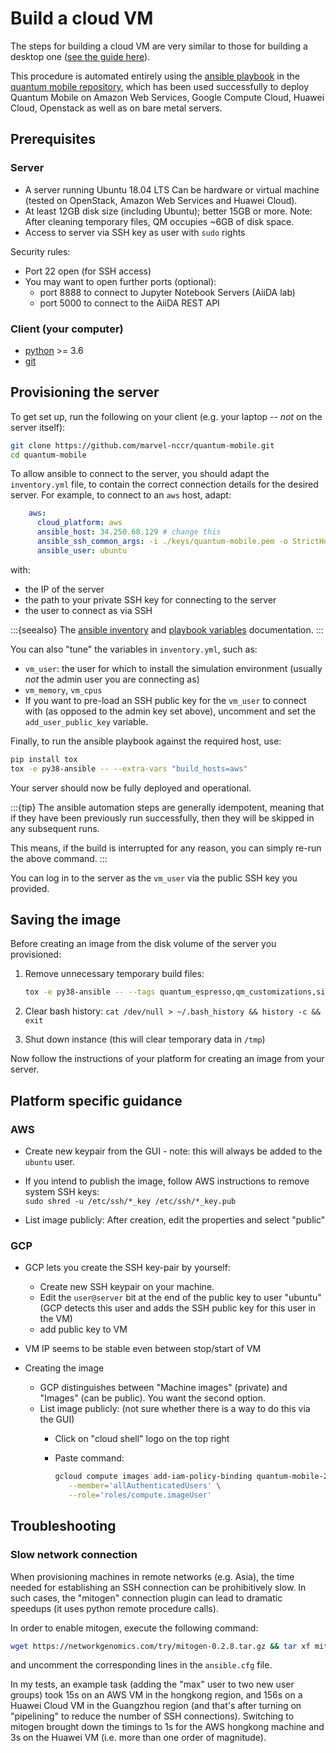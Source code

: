 # Build a cloud VM

The steps for building a cloud VM are very similar to those for building a desktop one ([see the guide here](./build-vagrant.md)).

This procedure is automated entirely using the [ansible playbook](https://docs.ansible.com/ansible/latest/user_guide/playbooks.html) in the [quantum mobile repository](https://github.com/marvel-nccr/quantum-mobile), which has been used successfully to deploy Quantum Mobile on Amazon Web Services, Google Compute Cloud, Huawei Cloud, Openstack as well as on bare metal servers.

## Prerequisites

### Server

- A server running Ubuntu 18.04 LTS
  Can be hardware or virtual machine (tested on OpenStack, Amazon Web Services and Huawei Cloud).
- At least 12GB disk size (including Ubuntu); better 15GB or more.
  Note: After cleaning temporary files, QM occupies ~6GB of disk space.
- Access to server via SSH key as user with `sudo` rights

Security rules:

- Port 22 open (for SSH access)
- You may want to open further ports (optional):
  - port 8888 to connect to Jupyter Notebook Servers (AiiDA lab)
  - port 5000 to connect to the AiiDA REST API

### Client (your computer)

- [python](https://www.python.org/) >= 3.6
- [git](https://git-scm.com)

## Provisioning the server

To get set up, run the following on your client (e.g. your laptop -- *not* on the server itself):

```bash
git clone https://github.com/marvel-nccr/quantum-mobile.git
cd quantum-mobile
```

To allow ansible to connect to the server, you should adapt the `inventory.yml` file, to contain the correct connection details for the desired server.
For example, to connect to an `aws` host, adapt:

```yaml
    aws:
      cloud_platform: aws
      ansible_host: 34.250.68.129 # change this
      ansible_ssh_common_args: -i ./keys/quantum-mobile.pem -o StrictHostKeyChecking=no
      ansible_user: ubuntu
```

with:

- the IP of the server
- the path to your private SSH key for connecting to the server
- the user to connect as via SSH

:::{seealso}
The [ansible inventory](https://docs.ansible.com/ansible/latest/user_guide/intro_inventory.html) and [playbook variables](https://docs.ansible.com/ansible/latest/user_guide/playbooks_variables.html) documentation.
:::

You can also "tune" the variables in `inventory.yml`, such as:

- `vm_user`: the user for which to install the simulation environment (usually *not* the admin user you are connecting as)
- `vm_memory`, `vm_cpus`
- If you want to pre-load an SSH public key for the `vm_user` to connect with (as opposed to the admin key set above),
  uncomment and set the `add_user_public_key` variable.

Finally, to run the ansible playbook against the required host, use:

```bash
pip install tox
tox -e py38-ansible -- --extra-vars "build_hosts=aws"
```

Your server should now be fully deployed and operational.

:::{tip}
The ansible automation steps are generally idempotent, meaning that if they have been previously run successfully, then they will be skipped in any subsequent runs.

This means, if the build is interrupted for any reason, you can simply re-run the above command.
:::

You can log in to the server as the `vm_user` via the public SSH key you provided.

## Saving the image

Before creating an image from the disk volume of the server you provisioned:

1. Remove unnecessary temporary build files:

   ```bash
   tox -e py38-ansible -- --tags quantum_espresso,qm_customizations,simulationbase,ubuntu_desktop --extra-vars "build_hosts=aws clean=true"
   ```

2. Clear bash history: `cat /dev/null > ~/.bash_history && history -c && exit`

3. Shut down instance (this will clear temporary data in `/tmp`)

Now follow the instructions of your platform for creating an image from your server.

## Platform specific guidance

### AWS

- Create new keypair from the GUI - note: this will always be added to the `ubuntu` user.

- If you intend to publish the image, follow AWS instructions to remove system SSH keys:  
   `sudo shred -u /etc/ssh/*_key /etc/ssh/*_key.pub`

- List image publicly: After creation, edit the properties and select "public"

### GCP

- GCP lets you create the SSH key-pair by yourself:
  - Create new SSH keypair on your machine.
  - Edit the `user@server` bit at the end of the public key to user "ubuntu" (GCP detects this user and adds the SSH public key for this user in the VM)
  - add public key to VM

- VM IP seems to be stable even between stop/start of VM

- Creating the image
  - GCP distinguishes between "Machine images" (private) and "Images" (can be public). You want the second option.
  - List image publicly: (not sure whether there is a way to do this via the GUI)
    - Click on "cloud shell" logo on the top right
    - Paste command:

      ```bash
      gcloud compute images add-iam-policy-binding quantum-mobile-20-05-0 \
         --member='allAuthenticatedUsers' \
         --role='roles/compute.imageUser'
      ```

## Troubleshooting

### Slow network connection

When provisioning machines in remote networks (e.g. Asia), the time needed for establishing an SSH connection can be prohibitively slow.
In such cases, the "mitogen" connection plugin can lead to dramatic speedups (it uses python remote procedure calls).

In order to enable mitogen, execute the following command:

```bash
wget https://networkgenomics.com/try/mitogen-0.2.8.tar.gz && tar xf mitogen-0.2.8.tar.gz
```

and uncomment the corresponding lines in the `ansible.cfg` file.

In my tests, an example task (adding the "max" user to two new user groups) took 15s on an AWS VM in the hongkong region, and 156s on a Huawei Cloud VM in the Guangzhou region (and that's after turning on "pipelining" to reduce the number of SSH connections).
Switching to mitogen brought down the timings to 1s for the AWS hongkong machine and 3s on the Huawei VM (i.e. more than one order of magnitude).
